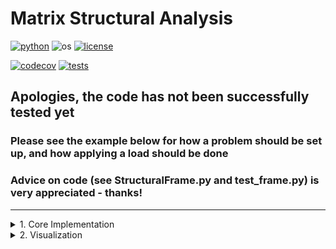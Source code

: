 # Matrix Structural Analysis

[![python](https://img.shields.io/badge/python-3.12-blue.svg)](https://www.python.org/)
![os](https://img.shields.io/badge/os-ubuntu%20|%20macos%20|%20windows-blue.svg)
[![license](https://img.shields.io/badge/license-MIT-green.svg)](https://github.com/sandialabs/sibl#license)

[![codecov](https://codecov.io/gh/Keenan-Wood/BU_ENGME700_KeenanWood_A1/graph/badge.svg?token=p5DMvJ6byO)](https://codecov.io/gh/Keenan-Wood/BU_ENGME700_KeenanWood_A1)
[![tests](https://github.com/Keenan-Wood/BU_ENGME700_KeenanWood_A1/actions/workflows/tests.yml/badge.svg)](https://github.com/Keenan-Wood/BU_ENGME700_KeenanWood_A1/actions)

## Apologies, the code has not been successfully tested yet
### Please see the example below for how a problem should be set up, and how applying a load should be done
### Advice on code (see StructuralFrame.py and test_frame.py) is very appreciated - thanks!
---

<details>
    <summary>1. Core Implementation</summary>
    
# Core Implementation

### Table of Contents
* [The Method](#algo)
* [Conda environment, installation, and testing](#install)
* [Documentation & Examples](#tutorial)
* [More Information](#more)

---

### Matrix Structural Analysis <a name="algo"></a>

**Matrix Structural Analysis** (To be written)

---

### Conda environment, install, and testing <a name="install"></a>

To install this package, please begin by setting up a conda environment and activating it. For example:
```bash
conda create --name me700-env python=3.12
conda activate me700-env
```

Navigate to the project directory (./Part_1) and create an editable install of the code:
```bash
pip install -e .
```

Test that the code is working with pytest:
```bash
pytest -v --cov=newtonmethod --cov-report term-missing
```

If you are using VSCode to run this code, don't forget to set VSCode virtual environment to the newly-activated environment.

---

### Tutorial <a name="tutorial"></a>

#### Documentation**


---

#### **Examples**

##### 1.

Here is an example of how to setup and apply a load to a frame.
This example corresponds to the first one presented in "Assignment 2 - Code Review 1 - Example Problems":
![image](A2_ex1.png)

    # Build node initialization arguments
    #    node inputs-> coords: list = [0,0,0,0,0,0], fixed_dof: list = []
    (x_0, y_0, z_0) = (-1, 1, 0)
    (x_1, y_1, z_1) = (.8, .7, 0)
    (x_2, y_2, z_2) = (0, 0, 0)
    coords_1 = [x_0, y_0, z_0, 0, 0, 0]
    coords_2 = [x_1, y_1, z_1, 0, 0, 0]
    coords_3 = [x_2, y_2, z_2, 0, 0, 0]
    node_coords = [coords_1, coords_2, coords_3]
    fixed_nodes = [0]
    pinned_nodes = [2]
    fixed_dof = []
    for fixed_node in fixed_nodes:
        fixed_dof.append(6*fixed_node + range(0,6))
    for pinned_node in pinned_nodes:
        fixed_dof.append(6*pinned_node + range(0,3))
    nodes = [node_coords, fixed_dof]

    # Build element initialization arguments
    #    element inputs-> mat: material, x_sec: xsection, node_a: node, node_b: node
    # Create test material
    mat1 = material('test_material', 10**6)
    # Create rectangular cross section
    b = .01
    h = .02
    sec_A = b*h
    sec_I_y = b*h**3/12
    sec_I_z = h*b**3/12
    sec_J = b*h*(b**2 + h**2)/12
    xsec1 = xsection(sec_A, sec_I_y, sec_I_z, sec_J)
    # Assign node pairs and fill element args
    node_pairs = [[0,1], [1,2]]
    elements = []
    for node_pair in node_pairs:
        elements.append([mat1, xsec1, node_pair[0], node_pair[1]])

    # Create frame instance with node and element data
    test_frame = frame(nodes, elements)

    # Format applied loads
    F = 1
    M = 1
    forces = [[0, F, 0, 0, 0, M]]
    node_ids = [1]
    (all_disps, all_forces) = test_frame.calc_apply_load(forces, node_ids)


##### 2. 

---

### More information <a name="more"></a>
More information can be found here:
* https://learnaboutstructures.com/Matrix-Structural-Analysis-Introduction

</details>


<details>
    <summary>2. Visualization</summary>

# Visualization

</details>
